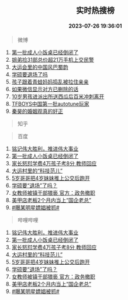 <div align="center"><h2>实时热搜榜</h2><h4>2023-07-26 19:36:01</h4></div>

> 微博  

1. [第一批成人小饭桌已经倒闭了](https://s.weibo.com/weibo?q=%23%E7%AC%AC%E4%B8%80%E6%89%B9%E6%88%90%E4%BA%BA%E5%B0%8F%E9%A5%AD%E6%A1%8C%E5%B7%B2%E7%BB%8F%E5%80%92%E9%97%AD%E4%BA%86%23&t=31&band_rank=1&Refer=top)<br />
2. [姐弟捡31部总价超21万手机上交民警](https://s.weibo.com/weibo?q=%23%E5%A7%90%E5%BC%9F%E6%8D%A131%E9%83%A8%E6%80%BB%E4%BB%B7%E8%B6%8521%E4%B8%87%E6%89%8B%E6%9C%BA%E4%B8%8A%E4%BA%A4%E6%B0%91%E8%AD%A6%23&t=31&band_rank=2&Refer=top)<br />
3. [大运会里的中国风巴蜀韵](https://s.weibo.com/weibo?q=%23%E5%A4%A7%E8%BF%90%E4%BC%9A%E9%87%8C%E7%9A%84%E4%B8%AD%E5%9B%BD%E9%A3%8E%E5%B7%B4%E8%9C%80%E9%9F%B5%23&t=31&band_rank=3&Refer=top)<br />
4. [学硕要退场了吗](https://s.weibo.com/weibo?q=%23%E5%AD%A6%E7%A1%95%E8%A6%81%E9%80%80%E5%9C%BA%E4%BA%86%E5%90%97%23&t=31&band_rank=4&Refer=top)<br />
5. [孩子跟着青蛙妈妈捣乱被拉住亲亲](https://s.weibo.com/weibo?q=%23%E5%AD%A9%E5%AD%90%E8%B7%9F%E7%9D%80%E9%9D%92%E8%9B%99%E5%A6%88%E5%A6%88%E6%8D%A3%E4%B9%B1%E8%A2%AB%E6%8B%89%E4%BD%8F%E4%BA%B2%E4%BA%B2%23&t=31&band_rank=5&Refer=top)<br />
6. [如果微信显示对方已删除的话](https://s.weibo.com/weibo?q=%23%E5%A6%82%E6%9E%9C%E5%BE%AE%E4%BF%A1%E6%98%BE%E7%A4%BA%E5%AF%B9%E6%96%B9%E5%B7%B2%E5%88%A0%E9%99%A4%E7%9A%84%E8%AF%9D%23&t=31&band_rank=6&Refer=top)<br />
7. [10岁男孩进派出所送西瓜后百米冲刺离开](https://s.weibo.com/weibo?q=%2310%E5%B2%81%E7%94%B7%E5%AD%A9%E8%BF%9B%E6%B4%BE%E5%87%BA%E6%89%80%E9%80%81%E8%A5%BF%E7%93%9C%E5%90%8E%E7%99%BE%E7%B1%B3%E5%86%B2%E5%88%BA%E7%A6%BB%E5%BC%80%23&t=31&band_rank=7&Refer=top)<br />
8. [TFBOYS中国第一批autotune玩家](https://s.weibo.com/weibo?q=%23TFBOYS%E4%B8%AD%E5%9B%BD%E7%AC%AC%E4%B8%80%E6%89%B9autotune%E7%8E%A9%E5%AE%B6%23&t=31&band_rank=8&Refer=top)<br />
9. [秦昊的婚姻观真的好正](https://s.weibo.com/weibo?q=%E7%A7%A6%E6%98%8A%E7%9A%84%E5%A9%9A%E5%A7%BB%E8%A7%82%E7%9C%9F%E7%9A%84%E5%A5%BD%E6%AD%A3&t=31&band_rank=9&Refer=top)<br />

> 知乎  


> 百度  

1. [铭记伟大胜利，推进伟大事业](https://www.baidu.com/s?wd=%E9%93%AD%E8%AE%B0%E4%BC%9F%E5%A4%A7%E8%83%9C%E5%88%A9%EF%BC%8C%E6%8E%A8%E8%BF%9B%E4%BC%9F%E5%A4%A7%E4%BA%8B%E4%B8%9A&sa=fyb_news&rsv_dl=fyb_news)<br />
2. [第一批成人小饭桌已经倒闭了](https://www.baidu.com/s?wd=%E7%AC%AC%E4%B8%80%E6%89%B9%E6%88%90%E4%BA%BA%E5%B0%8F%E9%A5%AD%E6%A1%8C%E5%B7%B2%E7%BB%8F%E5%80%92%E9%97%AD%E4%BA%86&sa=fyb_news&rsv_dl=fyb_news)<br />
3. [家长怒怼学费4万孩子考8分 教师回应](https://www.baidu.com/s?wd=%E5%AE%B6%E9%95%BF%E6%80%92%E6%80%BC%E5%AD%A6%E8%B4%B94%E4%B8%87%E5%AD%A9%E5%AD%90%E8%80%838%E5%88%86+%E6%95%99%E5%B8%88%E5%9B%9E%E5%BA%94&sa=fyb_news&rsv_dl=fyb_news)<br />
4. [大运村里的“科技范儿”](https://www.baidu.com/s?wd=%E5%A4%A7%E8%BF%90%E6%9D%91%E9%87%8C%E7%9A%84%E2%80%9C%E7%A7%91%E6%8A%80%E8%8C%83%E5%84%BF%E2%80%9D&sa=fyb_news&rsv_dl=fyb_news)<br />
5. [5岁哥哥把4岁妹妹推上公交后跑开](https://www.baidu.com/s?wd=5%E5%B2%81%E5%93%A5%E5%93%A5%E6%8A%8A4%E5%B2%81%E5%A6%B9%E5%A6%B9%E6%8E%A8%E4%B8%8A%E5%85%AC%E4%BA%A4%E5%90%8E%E8%B7%91%E5%BC%80&sa=fyb_news&rsv_dl=fyb_news)<br />
6. [学硕要“退场”了吗？](https://www.baidu.com/s?wd=%E5%AD%A6%E7%A1%95%E8%A6%81%E2%80%9C%E9%80%80%E5%9C%BA%E2%80%9D%E4%BA%86%E5%90%97%EF%BC%9F&sa=fyb_news&rsv_dl=fyb_news)<br />
7. [女教师被镇干部猥亵 官方：政务撤职](https://www.baidu.com/s?wd=%E5%A5%B3%E6%95%99%E5%B8%88%E8%A2%AB%E9%95%87%E5%B9%B2%E9%83%A8%E7%8C%A5%E4%BA%B5+%E5%AE%98%E6%96%B9%EF%BC%9A%E6%94%BF%E5%8A%A1%E6%92%A4%E8%81%8C&sa=fyb_news&rsv_dl=fyb_news)<br />
8. [美甲店老板2个月内当上“国企老总”](https://www.baidu.com/s?wd=%E7%BE%8E%E7%94%B2%E5%BA%97%E8%80%81%E6%9D%BF2%E4%B8%AA%E6%9C%88%E5%86%85%E5%BD%93%E4%B8%8A%E2%80%9C%E5%9B%BD%E4%BC%81%E8%80%81%E6%80%BB%E2%80%9D&sa=fyb_news&rsv_dl=fyb_news)<br />
9. [#曝某明星嫖娼被抓#](https://www.baidu.com/s?wd=%23%E6%9B%9D%E6%9F%90%E6%98%8E%E6%98%9F%E5%AB%96%E5%A8%BC%E8%A2%AB%E6%8A%93%23&sa=fyb_news&rsv_dl=fyb_news)<br />

> 哔哩哔哩  

1. [铭记伟大胜利，推进伟大事业](https://www.baidu.com/s?wd=%E9%93%AD%E8%AE%B0%E4%BC%9F%E5%A4%A7%E8%83%9C%E5%88%A9%EF%BC%8C%E6%8E%A8%E8%BF%9B%E4%BC%9F%E5%A4%A7%E4%BA%8B%E4%B8%9A&sa=fyb_news&rsv_dl=fyb_news)<br />
2. [第一批成人小饭桌已经倒闭了](https://www.baidu.com/s?wd=%E7%AC%AC%E4%B8%80%E6%89%B9%E6%88%90%E4%BA%BA%E5%B0%8F%E9%A5%AD%E6%A1%8C%E5%B7%B2%E7%BB%8F%E5%80%92%E9%97%AD%E4%BA%86&sa=fyb_news&rsv_dl=fyb_news)<br />
3. [家长怒怼学费4万孩子考8分 教师回应](https://www.baidu.com/s?wd=%E5%AE%B6%E9%95%BF%E6%80%92%E6%80%BC%E5%AD%A6%E8%B4%B94%E4%B8%87%E5%AD%A9%E5%AD%90%E8%80%838%E5%88%86+%E6%95%99%E5%B8%88%E5%9B%9E%E5%BA%94&sa=fyb_news&rsv_dl=fyb_news)<br />
4. [大运村里的“科技范儿”](https://www.baidu.com/s?wd=%E5%A4%A7%E8%BF%90%E6%9D%91%E9%87%8C%E7%9A%84%E2%80%9C%E7%A7%91%E6%8A%80%E8%8C%83%E5%84%BF%E2%80%9D&sa=fyb_news&rsv_dl=fyb_news)<br />
5. [5岁哥哥把4岁妹妹推上公交后跑开](https://www.baidu.com/s?wd=5%E5%B2%81%E5%93%A5%E5%93%A5%E6%8A%8A4%E5%B2%81%E5%A6%B9%E5%A6%B9%E6%8E%A8%E4%B8%8A%E5%85%AC%E4%BA%A4%E5%90%8E%E8%B7%91%E5%BC%80&sa=fyb_news&rsv_dl=fyb_news)<br />
6. [学硕要“退场”了吗？](https://www.baidu.com/s?wd=%E5%AD%A6%E7%A1%95%E8%A6%81%E2%80%9C%E9%80%80%E5%9C%BA%E2%80%9D%E4%BA%86%E5%90%97%EF%BC%9F&sa=fyb_news&rsv_dl=fyb_news)<br />
7. [女教师被镇干部猥亵 官方：政务撤职](https://www.baidu.com/s?wd=%E5%A5%B3%E6%95%99%E5%B8%88%E8%A2%AB%E9%95%87%E5%B9%B2%E9%83%A8%E7%8C%A5%E4%BA%B5+%E5%AE%98%E6%96%B9%EF%BC%9A%E6%94%BF%E5%8A%A1%E6%92%A4%E8%81%8C&sa=fyb_news&rsv_dl=fyb_news)<br />
8. [美甲店老板2个月内当上“国企老总”](https://www.baidu.com/s?wd=%E7%BE%8E%E7%94%B2%E5%BA%97%E8%80%81%E6%9D%BF2%E4%B8%AA%E6%9C%88%E5%86%85%E5%BD%93%E4%B8%8A%E2%80%9C%E5%9B%BD%E4%BC%81%E8%80%81%E6%80%BB%E2%80%9D&sa=fyb_news&rsv_dl=fyb_news)<br />
9. [#曝某明星嫖娼被抓#](https://www.baidu.com/s?wd=%23%E6%9B%9D%E6%9F%90%E6%98%8E%E6%98%9F%E5%AB%96%E5%A8%BC%E8%A2%AB%E6%8A%93%23&sa=fyb_news&rsv_dl=fyb_news)<br />
